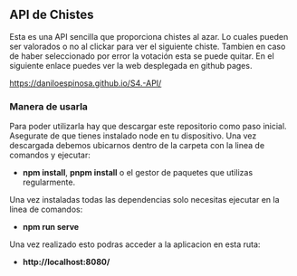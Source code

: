 ## API de Chistes

Esta es una API sencilla que proporciona chistes al azar. Lo cuales pueden ser valorados o no al clickar para ver el siguiente chiste. Tambien en caso de haber seleccionado por error la votación esta se puede quitar.
En el siguiente enlace puedes ver la web desplegada en github pages.

https://daniloespinosa.github.io/S4.-API/

### Manera de usarla
Para poder utilizarla hay que descargar este repositorio como paso inicial.
Asegurate de que tienes instalado node en tu dispositivo.
Una vez descargada debemos ubicarnos dentro de la carpeta con la linea de comandos y ejecutar:

- **npm install**, **pnpm install** o el gestor de paquetes que utilizas regularmente.

Una vez instaladas todas las dependencias solo necesitas ejecutar en la linea de comandos:

- **npm run serve**
  
Una vez realizado esto podras acceder a la aplicacion en esta ruta:

- **http://localhost:8080/**
